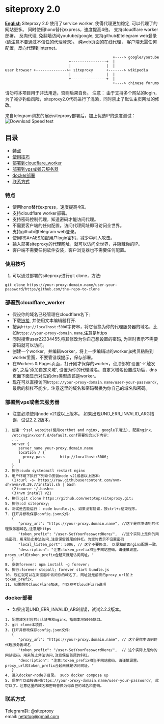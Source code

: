 
# siteproxy 2.0
<a href="https://github.com/netptop/siteproxy/blob/master/README_english.md"><strong>English</strong></a>
Siteproxy 2.0 使用了service worker, 使得代理更加稳定, 可以代理了的网站更多。
同时使用hono替代express，速度提高4倍。 支持cloudflare worker部署。
反向代理, 免翻墙访问youtube/google, 支持github和telegram web登录(请注意不要通过不信任的代理登录)。
纯web页面的在线代理， 客户端无需任何配置，反向代理到internet。 

```
                                                 +----> google/youtube
                             +----------------+  |
                             |                |  |
user browser +-------------->+ siteproxy      +-------> wikipedia
                             |                |  |
                             +----------------+  |
                                                 +----> chinese forums
```
请勿将本项目用于非法用途，否则后果自负。
注意： 由于支持多个网站的login，为了减少钓鱼风险，siteproxy2.0代码进行了混淆，同时禁止了默认主页网址的修改。

来自telegram网友的展示siteproxy部署后，加上优选IP的速度测试： 
![Download Speed test](https://raw.githubusercontent.com/netptop/siteproxy/master/test.png)

## 目录

- [特点](#特点)
- [使用技巧](#使用技巧)
- [部署到cloudflare_worker](#部署到cloudflare_worker)
- [部署到vps或者云服务器](#部署到vps或者云服务器)
- [docker部署](#docker部署)
- [联系方式](#联系方式)

### 特点
- 使用hono替代express，速度提高4倍。
- 支持cloudflare worker部署。
- 支持密码控制代理，知道密码才能访问代理。
- 不需要客户端的任何配置，访问代理网址即可访问全世界。
- 支持github和telegram web登录。
- 使用RSA+AES加密用户login密码，减少中间人攻击。
- 输入部署siteproxy的代理网址，就可以访问全世界，并隐藏你的IP。
- 客户端不需要任何软件安装，客户浏览器也不需要任何配置。 

### 使用技巧
1. 可以通过部署的siteproxy进行git clone，方法:
```
git clone https://your-proxy-domain.name/user-your-password/https/github.com/the-repo-to-clone
```

### 部署到cloudflare_worker
- 假设你的域名已经管理在cloudflare名下;
- 下载[链接](https://raw.githubusercontent.com/netptop/siteproxy/master/build/worker.js), 并使用文本编辑器打开.
- 搜索```http://localhost:5006```字符串，将它替换为你的代理服务器的域名，比如```https://your-proxy-domain.name```,注意是https
- 同时搜索user22334455,将其修改为你自己想设置的密码, 为空时表示不需要密码就可以访问。
- 创建一个worker，并编辑worker，将上一步编辑过的worker.js拷贝粘贴到worker里面，不要管错误提示，保存部署。
- 在Workers & Pages页面，打开刚才保存的worker，点顶部的'设置'->'触发器', 之后'添加自定义域', 设置为你的代理域名。自定义域名设置成功后，dns页面下面显示对应的dns类型应该是worker。
- 现在可以直接访问```https://your-proxy-domain.name/user-your-password/```, 最后的斜杠不能少。注意这里的域名和密码替换为你自己的域名和密码。

### 部署到vps或者云服务器
- 注意必须使用node v21或以上版本。 如果出现UND_ERR_INVALID_ARG错误，试试2.2.2版本。
```
1. 创建一个ssl website(使用certbot and nginx, google下用法), 配置nginx,
   /etc/nginx/conf.d/default.conf需要包含以下内容:
   ...
   server {
      server_name your-proxy.domain.name
      location / {
        proxy_pass       http://localhost:5006;
      }
   }
2. 执行:sudo systecmctl restart nginx
3. 用户环境下执行下列命令安装node v21或者以上版本:
   (1)curl -o- https://raw.githubusercontent.com/nvm-sh/nvm/v0.39.7/install.sh | bash
   (2)source ~/.bashrc
   (3)nvm install v21
4. 执行:git clone https://github.com/netptop/siteproxy.git;
5. 执行:cd siteproxy;
6. 测试是否能运行： node bundle.js, 如果没有错误，按ctrl+c结束程序。 
7. 打开并修改保存config.json文件:
   {
      "proxy_url": "https://your-proxy.domain.name", //这个是你申请到的代理服务器域名,注意是https
      "token_prefix": "/user-SetYourPasswordHere/",  //这个实际上是你的网站密码，用来防止非法访问,注意保留首尾的斜杠。为空时表示不设置密码
      "local_listen_port": 5006, // 这个不要修改， 以便和前面nginx配置一致。
      "description": "注意:token_prefix相当于网站密码，请谨慎设置。 proxy_url和token_prefix合起来就是访问网址。"
   }
8. 安装forever: npm install -g forever;
9. 执行:forever stopall; forever start bundle.js
10. 现在就可以在浏览器中访问你的域名了, 网址就是前面的proxy_url加上token_prefix.
11. 如果想套CloudFlare加速, 可以参考CloudFlare说明
```
### docker部署
- 如果出现UND_ERR_INVALID_ARG错误，试试2.2.2版本。
```
1. 配置域名对应的ssl证书和nginx，指向本地5006端口。
2. git clone本项目.
3. 打开并修改保存config.json文件:
   {
      "proxy_url": "https://your-proxy.domain.name", // 这个是你申请到的代理服务器域名
      "token_prefix": "/user-SetYourPasswordHere/",  // 这个实际上是你的网站密码，用来防止非法访问,注意保留首尾的斜杠。
      "description": "注意:token_prefix相当于网站密码，请谨慎设置。 proxy_url和token_prefix合起来就是访问网址。"
   }
4. 进入docker-node子目录。 sudo docker compose up
5. 现在可以直接访问https://your-proxy-domain.name/user-your-password/, 就可以了。注意这里的域名和密码替换为你自己的域名和密码。
```
### 联系方式
Telegram群: @siteproxy
<br />
email: netptop@gmail.com
